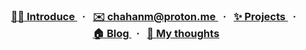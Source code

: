 <h3 align="center">
  <a href="introduce.md">
    👨‍💻&nbsp;Introduce
  </a>&nbsp;&nbsp;·&nbsp;&nbsp;
  <a href="mailto:chahanm@proton.me">
    ✉️&nbsp;chahanm@proton.me
  </a>&nbsp;&nbsp;·&nbsp;&nbsp;
  <a href="projects.md">
    ✨&nbsp;Projects
  </a>&nbsp;&nbsp;·&nbsp;&nbsp;
  <a href="https://velog.io/@haneum">
    🏠&nbsp;Blog
  </a>&nbsp;&nbsp;·&nbsp;&nbsp;
   <a href="https://medium.com/@hamn">
    💭&nbsp;My thoughts
  </a>
</h3>
